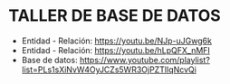 # TALLER DE BASE DE DATOS 

- Entidad - Relación: https://youtu.be/NJp-uJGwg6k
- Entidad - Relación: https://youtu.be/hLpQFX_nMFI
- Base de datos: https://www.youtube.com/playlist?list=PLs1sXiNvW4OyJCZs5WR3OjPZTlIqNcvQi


